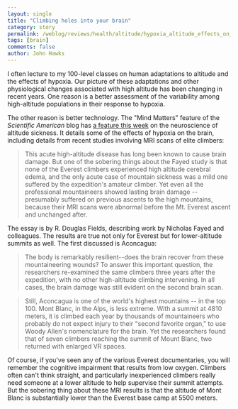```yaml
---
layout: single 
title: "Climbing holes into your brain" 
category: story
permalink: /weblog/reviews/health/altitude/hypoxia_altitude_effects_on_brain_2007.html
tags: [brain] 
comments: false 
author: John Hawks 
---
```



<p>
I often lecture to my 100-level classes on human adaptations to altitude and the effects of hypoxia. Our picture of these adaptations and other physiological changes associated with high altitude has been changing in recent years. One reason is a better assessment of the variability among high-altitude populations in their response to hypoxia. 
</p>

<p>
The other reason is better technology. The "Mind Matters" feature of the <i>Scientific American</i> blog has <a href="http://blog.sciam.com/index.php?title=into_thin_air_altitude_s_toll_on_the_bra&more=1&c=1&tb=1&pb=1">a feature this week</a> on the neuroscience of altitude sickness. It details some of the effects of hypoxia on the brain, including details from recent studies involving MRI scans of elite climbers: 
</p>

<blockquote>This acute high-altitude disease has long been known to cause brain damage. But one of the sobering things about the Fayed study is that none of the Everest climbers experienced high altitude cerebral edema, and the only acute case of mountain sickness was a mild one suffered by the expedition's amateur climber. Yet even all the professional mountaineers showed lasting brain damage -- presumably suffered on previous ascents to the high mountains, because their MRI scans were abnormal before the Mt. Everest ascent and unchanged after.</blockquote>

<p>
The essay is by R. Douglas Fields, describing work by Nicholas Fayed and colleagues. The results are true not only for Everest but for lower-altitude summits as well. The first discussed is Aconcagua:
</p>

<blockquote>The body is remarkably resilient--does the brain recover from these mountaineering wounds? To answer this important question, the researchers re-examined the same climbers three years after the expedition, with no other high-altitude climbing intervening. In all cases, the brain damage was still evident on the second brain scan.</blockquote>

<blockquote>Still, Aconcagua is one of the world's highest mountains -- in the top 100. Mont Blanc, in the Alps, is less extreme. With a summit at 4810 meters, it is climbed each year by thousands of mountaineers who probably do not expect injury to their "second favorite organ," to use Woody Allen's nomenclature for the brain. Yet the researchers found that of seven climbers reaching the summit of Mount Blanc, two returned with enlarged VR spaces.</blockquote>

<p>
Of course, if you've seen any of the various Everest documentaries, you will remember the cognitive impairment that results from low oxygen. Climbers often can't think straight, and particularly inexperienced climbers really need someone at a lower altitude to help supervise their summit attempts. But the sobering thing about these MRI results is that the altitude of Mont Blanc is substantially lower than the Everest base camp at 5500 meters. 
</p>

